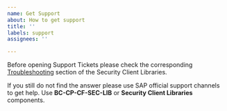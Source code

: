 ```yaml
---
name: Get Support
about: How to get support
title: ''
labels: support
assignees: ''

---
```


Before opening Support Tickets please check the corresponding [Troubleshooting](../../README.md#troubleshooting) section
of the Security Client Libraries.

If you still do not find the answer please use SAP official support channels to get help. Use **BC-CP-CF-SEC-LIB** or 
**Security Client Libraries** components. 

